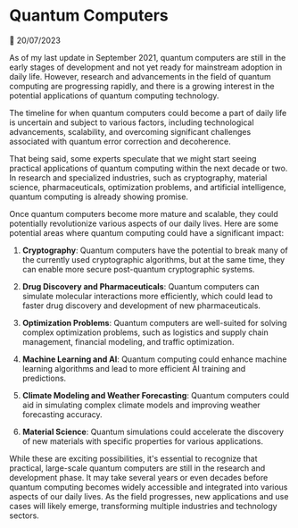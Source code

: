 # Quantum Computers 

📅 20/07/2023

As of my last update in September 2021, quantum computers are still in the early stages of development and not yet ready for mainstream adoption in daily life. However, research and advancements in the field of quantum computing are progressing rapidly, and there is a growing interest in the potential applications of quantum computing technology.

The timeline for when quantum computers could become a part of daily life is uncertain and subject to various factors, including technological advancements, scalability, and overcoming significant challenges associated with quantum error correction and decoherence.

That being said, some experts speculate that we might start seeing practical applications of quantum computing within the next decade or two. In research and specialized industries, such as cryptography, material science, pharmaceuticals, optimization problems, and artificial intelligence, quantum computing is already showing promise.

Once quantum computers become more mature and scalable, they could potentially revolutionize various aspects of our daily lives. Here are some potential areas where quantum computing could have a significant impact:

1. **Cryptography**: Quantum computers have the potential to break many of the currently used cryptographic algorithms, but at the same time, they can enable more secure post-quantum cryptographic systems.

2. **Drug Discovery and Pharmaceuticals**: Quantum computers can simulate molecular interactions more efficiently, which could lead to faster drug discovery and development of new pharmaceuticals.

3. **Optimization Problems**: Quantum computers are well-suited for solving complex optimization problems, such as logistics and supply chain management, financial modeling, and traffic optimization.

4. **Machine Learning and AI**: Quantum computing could enhance machine learning algorithms and lead to more efficient AI training and predictions.

5. **Climate Modeling and Weather Forecasting**: Quantum computers could aid in simulating complex climate models and improving weather forecasting accuracy.

6. **Material Science**: Quantum simulations could accelerate the discovery of new materials with specific properties for various applications.

While these are exciting possibilities, it's essential to recognize that practical, large-scale quantum computers are still in the research and development phase. It may take several years or even decades before quantum computing becomes widely accessible and integrated into various aspects of our daily lives. As the field progresses, new applications and use cases will likely emerge, transforming multiple industries and technology sectors.
